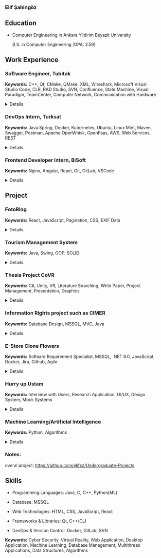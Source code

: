 ### Elif Şahingöz

## Education

- Computer Engineering in Ankara Yildirim Beyazit University

  B.S. in Computer Engineering [GPA: 3.59]

## Work Experience

### Software Engineer, Tubitak

**Keywords:** C++, Qt, CMake, QMake, XML, Wireshark, Microsoft Visual Studio Code, CLR, RAD Studio, SVN, Confluence, State Machine, Visual Paradigm, TeamCenter, Computer Network, Communication with Hardware

<details>
  <summary>Details</summary>
  <br>
  <ul>Developed desktop application using C++, adhering to SOLID principles and system architecture was optimized with various design patterns.</ul>
  <ul>Utilized communication protocols such as UART, UDP and MIL-STD- 1553.</ul>
  <ul>Prepared and maintained software documentation, keeping track of technical documents.</ul>
  <ul>Coordinated with other engineers to evaluate and improve software for hardware testing.</ul>
  <ul>Integrated third-party tools and components into applications.</ul>
</details>
  
### DevOps Intern, Turksat

**Keywords:** Java Spring, Docker, Kubernetes, Ubuntu, Linux Mint, Maven, Swagger, Postman, Apache OpenWhisk, OpenFaas, AWS, Web Services, REST

<details>
  <summary>Details</summary>
  <br>
  <ul>Conducted research on Docker, Kubernetes, Postman and FaaS technologies.</ul>
  <ul>Gained experience in serverless architecture with Function as a Service (FaaS) such as Apache OpenWhisk and OpenFaas.</ul>
  <ul>Worked on Linux systems for researches.</ul>  
</details>


### Frontend Developer Intern, BiSoft

**Keywords:** Nginx, Angular, React, Git, GitLab, VSCode

<details>
  <summary>Details</summary>
  <br>
  <ul>Enhanced web applications using React and Angular frameworks.</ul>
  <ul>Used Git for version control and collaborative project development.</ul>           
</details>

## Project

### FotoRing

**Keywords:** React, JavaScript, Pagination, CSS, EXIF Data

<details>
    <summary>Details</summary>
    <br>
    <img src="assets/FotoRing.gif" width="400" />


</details>

### Tourism Management System

**Keywords:** Java, Swing, OOP, SOLID

<details>
    <summary>Details</summary>
    <br>
    <ul>Implemented project using Java to demonstrate proficiency in OOP concepts.</ul>
    <ul>Designed and developed graphical interface with Swing.</ul>
   <img src="https://github.com/user-attachments/assets/096f1167-ba7b-41a6-8b48-f73d046e3d19 alt="Project Design"/>
    <img src="assets/tourism-ms-class-diagram.png" alt="Project Design"/>  
</details>

### Thesis Project CoVR

**Keywords:** C#, Unity, VR, Literature Searching, Write Paper, Project Management, Presentation, Graphics

<details>
    <summary>Details</summary>
    <br>
    <ul>Collaborated with HAVELSAN in SUIT program. Using C# and Unity game engine, explored the intersection of psychology and computer science.</ul>
    <ul>Investigated the impact of virtual reality technology on users' emotions and response.</ul>
  
    * Project image:
 ![Image](assets/covr1.jpg)
![Image](assets/covr2.png)
       
</details>

### Information Rights project such as CIMER

**Keywords:** Database Design, MSSQL, MVC, Java

<details>
    <summary>Details</summary>
    <br>
    <ul>Designed and implemented a well-structured database using MSSQL.</ul>
    <ul>Written with MVC architecture using Java.</ul>
      <img src="https://github.com/elifsz/elifsz.github.io/blob/master/assets/database-diagram.png?raw=true"/>

</details>

### E-Store Clone Flowers

**Keywords:** Softeare Requirement Specialist, MSSQL, .NET 6.0, JavaScript, Docker, Jira, Github, Agile

<details>
    <summary>Details</summary>
    <br>
    <ul>Developed MSSQL, .NET 6.0, JavaScript and Docker.</ul>
    <ul>Utilize jira and github for project process.</ul>
  
    * Project image:
![Image](assets/e-flower.png)
![Image](assets/e-flower-admin.png)
</details>

### Hurry up Ustam

**Keywords:** Interview with Users, Research Application, UI/UX, Design System, Mock Systems

<details>
    <summary>Details</summary>
    <br>
    <ul>Researched and analyzed existing similar projects to identify usability strengths and challenges.</ul>
    <ul>Focused on Human-Computer Interaction principles.</ul>
  
    * Project image:
![Image](assets/hci-ss.png)
       
</details>

### Machine Learning/Artificial Intelligence

**Keywords:** Python, Algorithms

<details>
    <summary>Details</summary>
    <br>
    * Project image:
![Image](assets/ml.png)
       
</details>

### Notes:
overal project: https://github.com/elifsz/Undergraduate-Projects

## Skills

- Programming Languages: Java, C, C++, Python(ML)
  
- Database: MSSQL
  
- Web Technologies: HTML, CSS, JavaScript, React
  
- Frameworks & Libraries: Qt, C++/CLI
  
- DevOps & Version Control: Docker, GitLab, SVN
  

**Keywords:** Cyber Security, Virtual Reality, Web Application, Desktop Application, Machine Learning, Database Management, Multithread Applications, Data Structures, Algorithms
